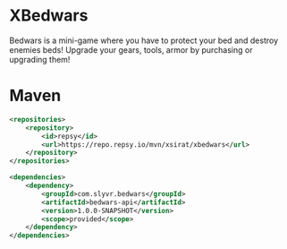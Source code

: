 # XBedwars

Bedwars is a mini-game where you have to protect your bed and destroy enemies beds! 
Upgrade your gears, tools, armor by purchasing or upgrading them!

# Maven

```xml
<repositories>
    <repository>
        <id>repsy</id>
        <url>https://repo.repsy.io/mvn/xsirat/xbedwars</url>
    </repository>
</repositories>

<dependencies>
    <dependency>
        <groupId>com.slyvr.bedwars</groupId>
        <artifactId>bedwars-api</artifactId>
        <version>1.0.0-SNAPSHOT</version>
        <scope>provided</scope>
    </dependency>
</dependencies>
```